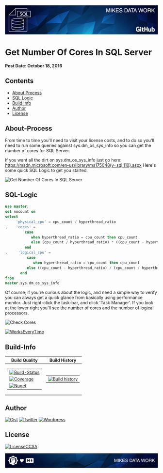 ![MIKES DATA WORK GIT REPO](https://raw.githubusercontent.com/mikesdatawork/images/master/git_mikes_data_work_banner_01.png "Mikes Data Work")        

# Get Number Of Cores In SQL Server
**Post Date:  October 18, 2016**        



## Contents    
- [About Process](##About-Process)  
- [SQL Logic](#SQL-Logic)  
- [Build Info](#Build-Info)  
- [Author](#Author)  
- [License](#License)       

## About-Process

<p>From time to time you'll need to visit your license costs, and to do so you'll need to run some queries against sys.dm_os_sys_info so you can get the number of cores for SQL Server.
  
If you want all the dirt on sys.dm_os_sys_info just go here: https://msdn.microsoft.com/en-us/library/ms175048(v=sql.110).aspx
Here's some quick SQL Logic to get you started.</p>

![Get Number Of Cores In SQL Server](https://mikesdatawork.files.wordpress.com/2016/10/image0013.png "Get Number of Cores In SQL Server")
 

    
## SQL-Logic
```SQL
use master;
set nocount on
select
     'physical_cpu' = cpu_count / hyperthread_ratio
,    'cores' =
         case
            when hyperthread_ratio = cpu_count then cpu_count
            else (cpu_count / hyperthread_ratio) * ((cpu_count - hyperthread_ratio) / (cpu_count / hyperthread_ratio))
         end
,     'logical_cpu' =
          case
             when hyperthread_ratio = cpu_count then cpu_count
          else ((cpu_count - hyperthread_ratio) / (cpu_count / hyperthread_ratio))
       end
from
master.sys.dm_os_sys_info


```
Of course; if you're curious about the logic, and need a simple way to verify you can always get a quick glance from basically using performance monitor. Just right-click the task-bar, and click 'Task Manager'. If you look at the lower right you'll see the number of cores and the number of logical processors.

![Check Cores]( https://mikesdatawork.files.wordpress.com/2016/10/image0021.png "Check Cores")
 


[![WorksEveryTime](https://forthebadge.com/images/badges/60-percent-of-the-time-works-every-time.svg)](https://shitday.de/)

## Build-Info

| Build Quality | Build History |
|--|--|
|<table><tr><td>[![Build-Status](https://ci.appveyor.com/api/projects/status/pjxh5g91jpbh7t84?svg?style=flat-square)](#)</td></tr><tr><td>[![Coverage](https://coveralls.io/repos/github/tygerbytes/ResourceFitness/badge.svg?style=flat-square)](#)</td></tr><tr><td>[![Nuget](https://img.shields.io/nuget/v/TW.Resfit.Core.svg?style=flat-square)](#)</td></tr></table>|<table><tr><td>[![Build history](https://buildstats.info/appveyor/chart/tygerbytes/resourcefitness)](#)</td></tr></table>|

## Author

[![Gist](https://img.shields.io/badge/Gist-MikesDataWork-<COLOR>.svg)](https://gist.github.com/mikesdatawork)
[![Twitter](https://img.shields.io/badge/Twitter-MikesDataWork-<COLOR>.svg)](https://twitter.com/mikesdatawork)
[![Wordpress](https://img.shields.io/badge/Wordpress-MikesDataWork-<COLOR>.svg)](https://mikesdatawork.wordpress.com/)

 
## License
[![LicenseCCSA](https://img.shields.io/badge/License-CreativeCommonsSA-<COLOR>.svg)](https://creativecommons.org/share-your-work/licensing-types-examples/)

![Mikes Data Work](https://raw.githubusercontent.com/mikesdatawork/images/master/git_mikes_data_work_banner_02.png "Mikes Data Work")

